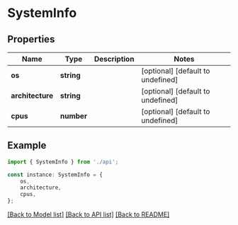# SystemInfo


## Properties

Name | Type | Description | Notes
------------ | ------------- | ------------- | -------------
**os** | **string** |  | [optional] [default to undefined]
**architecture** | **string** |  | [optional] [default to undefined]
**cpus** | **number** |  | [optional] [default to undefined]

## Example

```typescript
import { SystemInfo } from './api';

const instance: SystemInfo = {
    os,
    architecture,
    cpus,
};
```

[[Back to Model list]](../README.md#documentation-for-models) [[Back to API list]](../README.md#documentation-for-api-endpoints) [[Back to README]](../README.md)
